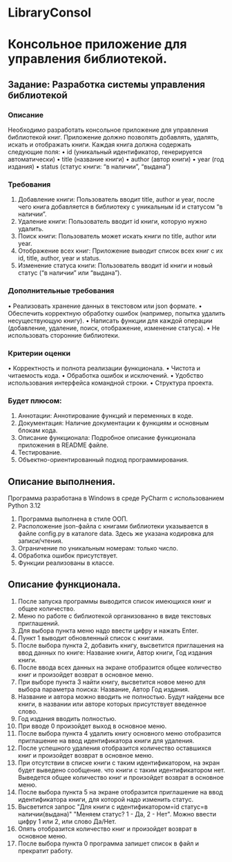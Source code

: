 # LibraryConsol
# Консольное приложение для управления библиотекой.

## Задание: Разработка системы управления библиотекой

### Описание
Необходимо разработать консольное приложение для управления библиотекой книг. 
Приложение должно позволять добавлять, удалять, искать и отображать книги. 
Каждая книга должна содержать следующие поля:
 • id (уникальный идентификатор, генерируется автоматически)
 • title (название книги)
 • author (автор книги)
 • year (год издания)
 • status (статус книги: “в наличии”, “выдана”)

### Требования
 1. Добавление книги: Пользователь вводит title, author и year, после чего 
книга добавляется в библиотеку с уникальным id и статусом “в наличии”.
 2. Удаление книги: Пользователь вводит id книги, которую нужно удалить.
 3. Поиск книги: Пользователь может искать книги по title, author или year.
 4. Отображение всех книг: Приложение выводит список всех книг с их id, 
title, author, year и status.
 5. Изменение статуса книги: Пользователь вводит id книги и новый статус 
(“в наличии” или “выдана”).

### Дополнительные требования
 • Реализовать хранение данных в текстовом или json формате.
 • Обеспечить корректную обработку ошибок (например, попытка удалить 
 несуществующую книгу).
 • Написать функции для каждой операции (добавление, удаление, поиск, 
 отображение, изменение статуса).
 • Не использовать сторонние библиотеки.

### Критерии оценки
 • Корректность и полнота реализации функционала.
 • Чистота и читаемость кода.
 • Обработка ошибок и исключений.
 • Удобство использования интерфейса командной строки.
 • Структура проекта.

### Будет плюсом:
1. Аннотации: Аннотирование функций и переменных в коде.
2. Документация: Наличие документации к функциям и основным блокам кода.
3. Описание функционала: Подробное описание функционала приложения в 
README файле.
4. Тестирование.
5. Объектно-ориентированный подход программирования.

## Описание выполнения.
Программа разработана в Windows в среде PyCharm с использованием Python 3.12

1. Программа выполнена в стиле ООП.
2. Расположение json-файла с книгами библиотеки указывается в файле config.py в 
каталоге data. Здесь же указана кодировка для записи/чтения.
3. Ограничение по уникальным номерам: только число.
4. Обработка ошибок присутствует.
5. Функции реализованы в классе.

## Описание функционала.
1. После запуска программы выводится список имеющихся книг и общее количество.
2. Меню по работе с библиотекой организованно в виде текстовых приглашений. 
3. Для выбора пункта меню надо ввести цифру и нажать Enter.
4. Пункт 1 выводит обновленный список с книгами.
5. После выбора пункта 2, добавить книгу, высветится приглашения на ввод данных
по книге: Название книги, Автор книги, Год издания книги.
6. После ввода всех данных на экране отобразится общее количество книг и 
произойдет возврат в основное меню.
7. При выборе пункта 3 найти книгу, высветится новое меню для выбора
параметра поиска: Название, Автор Год издания.
8. Название и автора можно вводить не полностью. Будут найдены все книги, 
в названии или авторе которых присутствует введенное слово.
9. Год издания вводить полностью.
10. При вводе 0 произойдет выход в основное меню.
11. После выбора пункта 4 удалить книгу основного меню отобразится приглашение 
на ввод идентификатора книги для удаления.
12. После успешного удаления отобразится количество оставшихся книг и 
произойдет возврат в основное меню.
13. При отсутствии в списке книги с таким идентификатором, на экран будет 
выведено сообщение. что книги с таким идентификатором нет. Выведется общее 
количество книг и произойдет возврат в основное меню.
14. После выбора пункта 5 на экране отобразится приглашение на ввод 
идентификатора книги, для которой надо изменить статус.
15. Высветится запрос "Для книги с идентификатором=id статус=в наличии(выдана)"
"Меняем статус? 1 - Да, 2 - Нет". Можно ввести цифру 1 или 2, или слово Да/Нет.
16. Опять отобразится количество книг и произойдет возврат в основное меню.
17. После выбора пункта 0 программа запишет список в файл и прекратит работу.
